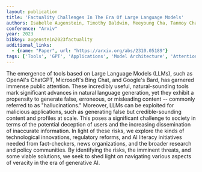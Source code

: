 ```yaml
---
layout: publication
title: 'Factuality Challenges In The Era Of Large Language Models'
authors: Isabelle Augenstein, Timothy Baldwin, Meeyoung Cha, Tanmoy Chakraborty, Giovanni Luca Ciampaglia, David Corney, Renee Diresta, Emilio Ferrara, Scott Hale, Alon Halevy, Eduard Hovy, Heng Ji, Filippo Menczer, Ruben Miguez, Preslav Nakov, Dietram Scheufele, Shivam Sharma, Giovanni Zagni
conference: "Arxiv"
year: 2023
bibkey: augenstein2023factuality
additional_links:
  - {name: "Paper", url: "https://arxiv.org/abs/2310.05189"}
tags: ['Tools', 'GPT', 'Applications', 'Model Architecture', 'Attention Mechanism']
---
```

The emergence of tools based on Large Language Models (LLMs), such as
OpenAI's ChatGPT, Microsoft's Bing Chat, and Google's Bard, has garnered
immense public attention. These incredibly useful, natural-sounding tools mark
significant advances in natural language generation, yet they exhibit a
propensity to generate false, erroneous, or misleading content -- commonly
referred to as "hallucinations." Moreover, LLMs can be exploited for malicious
applications, such as generating false but credible-sounding content and
profiles at scale. This poses a significant challenge to society in terms of
the potential deception of users and the increasing dissemination of inaccurate
information. In light of these risks, we explore the kinds of technological
innovations, regulatory reforms, and AI literacy initiatives needed from
fact-checkers, news organizations, and the broader research and policy
communities. By identifying the risks, the imminent threats, and some viable
solutions, we seek to shed light on navigating various aspects of veracity in
the era of generative AI.
